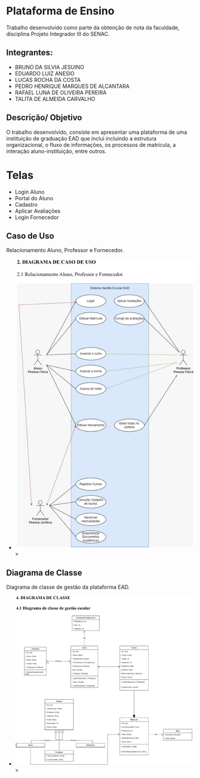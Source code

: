# Plataforma de Ensino
Trabalho desenvolvido como parte da obtenção de nota da faculdade, disciplina Projeto Integrador III do SENAC.

## Integrantes:
- BRUNO DA SILVIA JESUINO
- EDUARDO LUIZ ANESIO 
- LUCAS ROCHA DA COSTA 
- PEDRO HENRIQUE MARQUES DE ALCANTARA 
- RAFAEL LUNA DE OLIVEIRA PEREIRA 
- TALITA DE ALMEIDA CARVALHO 

## Descrição/ Objetivo
O trabalho desenvolvido, consiste em apresentar uma plataforma de uma instituição de graduação EAD que inclui  incluindo a estrutura organizacional, o fluxo de informações, os processos de matrícula, a interação aluno-instituição, entre outros. 

# Telas
- Login Aluno
- Portal do Aluno
- Cadastro
- Aplicar Avaliações
- Login Fornecedor


## Caso de Uso
Relacionamento Aluno, Professor e Fornecedor. 
- <img src="/assets/images/diagrama_de_caso_de_uso.png"/>>

## Diagrama de Classe
Diagrama de classe de gestão da plataforma EAD.

- <img src="/assets/images/diagrama_de_classe.png"/>>
